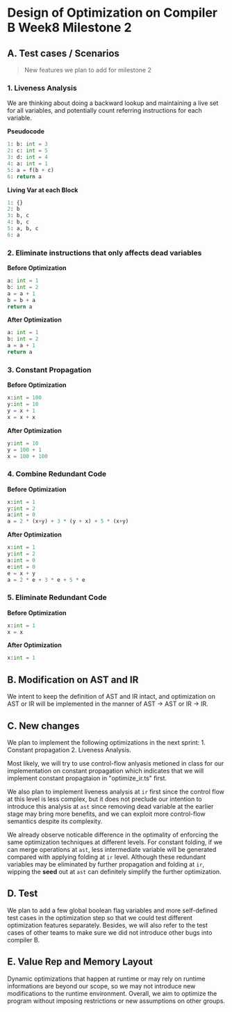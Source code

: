 # Design of Optimization on Compiler B Week8 Milestone 2

## A. Test cases / Scenarios

> New features we plan to add for milestone 2

### 1. Liveness Analysis
We are thinking about doing a backward lookup and maintaining a live set for all variables, and potentially count referring instructions for each variable.

**Pseudocode**
```python
1: b: int = 3
2: c: int = 5
3: d: int = 4
4: a: int = 1
5: a = f(b + c)
6: return a
```

**Living Var at each Block**
```python
1: {}
2: b
3: b, c
4: b, c
5: a, b, c
6: a
```

### 2. Eliminate instructions that only affects dead variables

**Before Optimization**
```python
a: int = 1
b: int = 2
a = a + 1
b = b + a
return a
```

**After Optimization**
```python
a: int = 1
b: int = 2
a = a + 1
return a
```

### 3. Constant Propagation

**Before Optimization**
```python
x:int = 100
y:int = 10
y = x + 1
x = x + x
```
**After Optimization**

```python
y:int = 10
y = 100 + 1
x = 100 + 100
```

### 4. Combine Redundant Code

**Before Optimization**
```python
x:int = 1
y:int = 2
a:int = 0
a = 2 * (x+y) + 3 * (y + x) + 5 * (x+y)
```

**After Optimization**
```python
x:int = 1
y:int = 2
a:int = 0
e:int = 0
e = x + y
a = 2 * e + 3 * e + 5 * e
```

### 5. Eliminate Redundant Code
**Before Optimization**
```python
x:int = 1
x = x
```

**After Optimization**
```python
x:int = 1
```

## B. Modification on AST and IR
We intent to keep the definition of AST and IR intact, and optimization on AST or IR will be implemented in the manner of AST $\rightarrow$ AST or IR $\rightarrow$ IR.


## C. New changes
We plan to implement the following optimizations in the next sprint: 1. Constant propagation 2. Liveness Analysis. 

Most likely, we will try to use control-flow anlyasis metioned in class for our implementation on constant propagation which indicates that we will implement constant propagtaion in "optimize_ir.ts" first. 

We also plan to implement liveness analysis at `ir` first since the control flow at this level is less complex, but it does not preclude our intention to introduce this analysis at `ast` since removing dead variable at the earlier stage may bring more benefits, and we can exploit more control-flow semantics despite its complexity.

We already observe noticable difference in the optimality of enforcing the same optimization techniques at different levels. For constant folding, if we can merge operations at `ast`, less intermediate variable will be generated compared with applying folding at `ir` level. Although these redundant variables may be eliminated by further propagation and folding at `ir`, wipping the **seed** out at `ast` can definitely simplify the further optimization. 

## D. Test

We plan to add a few global boolean flag variables and more self-defined test cases in the optimization step so that we could test different optimization features separately. Besides, we will also refer to the test cases of other teams to make sure we did not introduce other bugs into compiler B.

## E. Value Rep and Memory Layout
Dynamic optimizations that happen at runtime or may rely on runtime informations are beyond our scope, so we may not introduce new modifications to the runtime environment. Overall, we aim to optimize the program without imposing restrictions or new assumptions on other groups.
